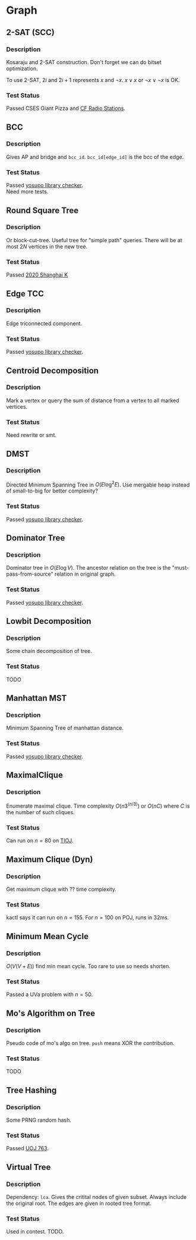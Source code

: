 # Graph

## 2-SAT (SCC)
### Description
Kosaraju and 2-SAT construction.
Don't forget we can do bitset optimization.

To use 2-SAT, $2i$ and $2i+1$ represents $x$ and $\neg x$.
$x \lor x$ or $\neg x \lor \neg x$ is OK.
### Test Status
Passed CSES Giant Pizza and [CF Radio Stations](https://codeforces.com/contest/1215/submission/219711833).

## BCC
### Description
Gives AP and bridge and `bcc_id`.
`bcc_id[edge_id]` is the bcc of the edge.
### Test Status
Passed [yosupo library checker](https://judge.yosupo.jp/submission/154125).  
Need more tests.

## Round Square Tree
### Description
Or block-cut-tree. Useful tree for "simple path" queries.
There will be at most $2N$ vertices in the new tree.
### Test Status
Passed [2020 Shanghai K](https://codeforces.com/gym/102900/submission/223293046)

## Edge TCC
### Description
Edge triconnected component.
### Test Status
Passed [yosupo library checker](https://judge.yosupo.jp/submission/161793).

## Centroid Decomposition
### Description
Mark a vertex or query the sum of distance from a vertex to
all marked vertices.
### Test Status
Need rewrite or smt.

## DMST
### Description
Directed Minimum Spanning Tree in $O(E\log ^2 E)$.
Use mergable heap instead of small-to-big for better complexity?
### Test Status
Passed [yosupo library checker](https://judge.yosupo.jp/submission/164973).

## Dominator Tree
### Description
Dominator tree in $O(E\log V)$.
The ancestor relation on the tree is the
"must-pass-from-source" relation in original graph.

### Test Status
Passed [yosupo library checker](https://judge.yosupo.jp/submission/154753).

## Lowbit Decomposition
### Description
Some chain decomposition of tree.
### Test Status
TODO

## Manhattan MST
### Description
Minimum Spanning Tree of manhattan distance.
### Test Status
Passed [yosupo library checker](https://judge.yosupo.jp/submission/69901).

## MaximalClique
### Description
Enumerate maximal clique.
Time complexity $O(n3^(n/3))$ or $O(nC)$ where $C$
is the number of such cliques.
### Test Status
Can run on $n=80$ on [TIOJ](https://tioj.ck.tp.edu.tw/submissions/357847).

## Maximum Clique (Dyn)
### Description
Get maximum clique with ?? time complexity.

### Test Status
kactl says it can run on $n=155$.
For $n=100$ on POJ, runs in 32ms.

## Minimum Mean Cycle
### Description
$O(V(V+E))$ find min mean cycle.
Too rare to use so needs shorten.
### Test Status
Passed a UVa problem with $n=50$.

## Mo's Algorithm on Tree
### Description
Pseudo code of mo's algo on tree.
`push` means XOR the contribution.
### Test Status
TODO

## Tree Hashing
### Description
Some PRNG random hash.
### Test Status
Passed [UOJ 763](https://uoj.ac/submission/656801).

## Virtual Tree
### Description
Dependency: `lca`.
Gives the critital nodes of given subset.
Always include the original root.
The edges are given in rooted tree format.
### Test Status
Used in contest. TODO.
